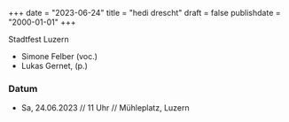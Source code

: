 ﻿+++
date = "2023-06-24"
title = "hedi drescht"
draft = false
publishdate = "2000-01-01"
+++

Stadtfest Luzern 

* Simone Felber (voc.)
* Lukas Gernet, (p.)

### Datum

* Sa, 24.06.2023 // 11 Uhr // Mühleplatz, Luzern


